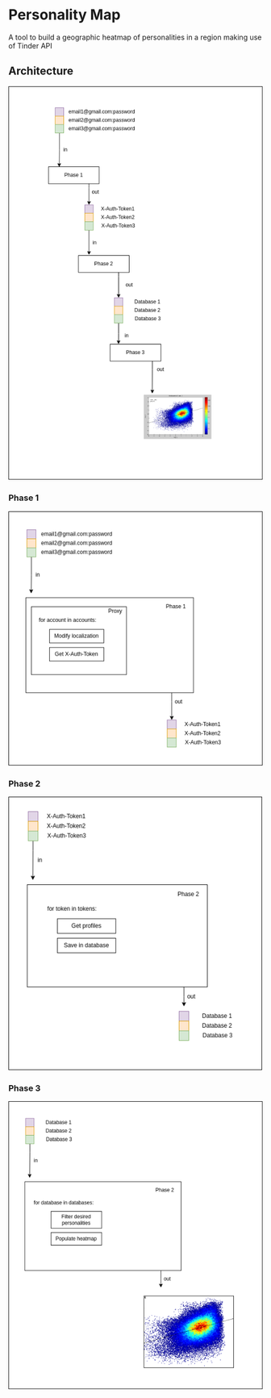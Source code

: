 # Personality Map

A tool to build a geographic heatmap of personalities in a region making use of Tinder API

## Architecture

![](architecture.png "Architecture")


### Phase 1

![](phase1.png "Phase 1")

### Phase 2

![](phase2.png "Phase 2")

### Phase 3

![](phase3.png "Phase 3")